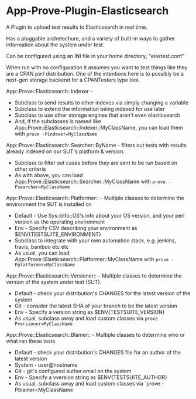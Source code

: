 # App-Prove-Plugin-Elasticsearch
A Plugin to upload test results to Elasticsearch in real time.

Has a pluggable archetechure, and a variety of built-in ways to gather information about the system under test.

Can be configured using an INI file in your home directory, "elastest.conf"

When run with no configuration it assumes you want to test things like they are a CPAN perl distribution.
One of the intentions here is to possibly be a next-gen storage backend for a CPANTesters type tool.

App::Prove::Elasticsearch::Indexer -
* Subclass to send results to other indexes via simply changing a variable
* Subclass to extend the information being indexed for use later
* Subclass to use other storage engines that aren't even elasticsearch
* And, if the subclasses is named like App::Prove::Elasticsearch::Indexer::MyClassName, you can load them with `prove -Pindexer=MyClassName`

App::Prove::Elasticsearch::Searcher::ByName - filters out tests with results already indexed on our SUT's platform & version.
* Subclass to filter out cases before they are sent to be run based on other criteria
* As with above, you can load App::Prove::Elasticsearch::Searcher::MyClassName with `prove -Psearcher=MyClassName`

App::Prove::Elasticsearch::Platformer:: - Multiple classes to determine the environment the SUT is installed on
* Default - Use Sys::Info::OS's info about your OS version, and your perl version as the operating environment
* Env     - Specify CSV describing your environment as $ENV{TESTSUITE_ENVIRONMENT}
* Subclass to integrate with your own automation stack, e.g. jenkins, travis, bamboo etc etc
* As usual, you can load App::Prove::Elasticsearch::Platformer::MyClassName with `prove -Pplatformer=MyClassName`

App::Prove::Elasticsearch::Versioner:: - Multiple classes to determine the version of the system under test (SUT).
* Default - check your distribution's CHANGES for the latest version of the system
* Git     - consider the latest SHA of your branch to be the latest version
* Env     - Specify a version string as $ENV{TESTSUITE_VERSION}
* As usual, subclass away and load custom classes via `prove -Pversioner=MyClassName`

App::Prove::Elasticsearch::Blamer:: - Multiple classes to determine who or what ran these tests
* Default - check your distribution's CHANGES file for an author of the latest version
* System  - user@hostname
* Git     - git's configured author.email on the system
* Env     - Specify a vversion string as $ENV{TESTSUITE_AUTHOR}
* As usual, subclass away and load custom classes via `prove -Pblamer=MyClassName

